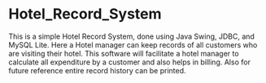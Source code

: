 # Hotel_Record_System

This is a simple Hotel Record System, done using Java Swing, JDBC, and MySQL Lite. Here a Hotel manager can keep records of all customers who are visiting their hotel. This software will facilitate a hotel manager to calculate all expenditure by a customer and also helps in billing. Also for future reference entire record history can be printed.
